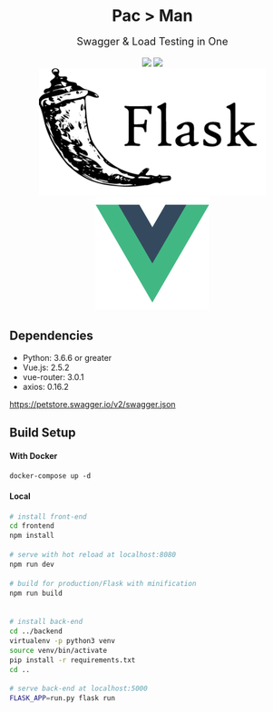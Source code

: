 
<div align="center">
  <h1 style="margin-bottom: 0;">Pac > Man</h1>
  <p style="margin-top: 1em; margin-bottom: 1em; font-size: large;">Swagger & Load Testing in One</p>
    <img src="https://github.com/teaglebuilt/PacMan/workflows/Docker%20Test/badge.svg">
    <img src="https://img.shields.io/twitter/url?url=https%3A%2F%2Fgithub.com%2Fteaglebuilt%2FPacMan%2F">
  <div>
    <img src="https://github.com/teaglebuilt/PacMan/blob/master/static/flask.png" width="400">
    <img src="https://github.com/teaglebuilt/PacMan/blob/master/static/vue.png" width="200">
  </div>
</div>





## Dependencies

* Python: 3.6.6 or greater
* Vue.js: 2.5.2
* vue-router: 3.0.1
* axios: 0.16.2


https://petstore.swagger.io/v2/swagger.json

## Build Setup

####  With Docker

```
docker-compose up -d

```

####  Local


``` bash
# install front-end
cd frontend
npm install

# serve with hot reload at localhost:8080
npm run dev

# build for production/Flask with minification
npm run build


# install back-end
cd ../backend
virtualenv -p python3 venv
source venv/bin/activate
pip install -r requirements.txt
cd ..

# serve back-end at localhost:5000
FLASK_APP=run.py flask run
```
